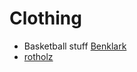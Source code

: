 # Clothing

 - Basketball stuff [Benklark](https://benklark.com/en/)
 - [rotholz](https://rotholz-store.com)